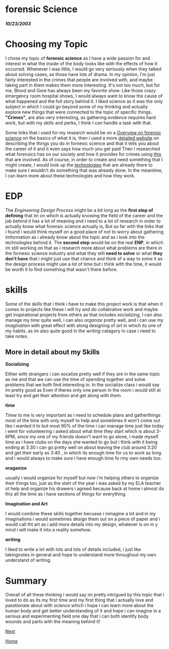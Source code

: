 # forensic Science #
##### 10/23/2003

# Choosing my Topic #

I chose my topic of **forensic science** as I have a wide passion for and interest in what the inside of the body looks like with the effects of how it occurred. Whenever I was little, I would go very seriously when they talked about solving cases, as those have lots of drama. In my opinion, I'm just fairly interested in the crimes that people are involved with, and maybe taking part in them makes them more interesting. It's not too much, but for me, Blood and Gore has always been my favorite show. Like those crazy emergency room hospital shows, I would always want to know the cause of what happened and the full story behind it. I liked science as it was the only subject in which I could go beyond some of my thinking and actually explore new things that were connected to the topic of specific things. **"Crimes"**, are also very interesting, as gathering evidence requires hard work, but with my skills and perks, I think I can handle a task with that. 

Some links that i used for my research would be on a [Overview on forensic science](https://www.nist.gov/forensic-science#:~:text=What%20Is%20Forensic%20Science%3F,to%20anthropology%20and%20wildlife%20forensics) on the basics of what it is, then i used a more [detailed website](https://www.aafs.org/careers-forensic-science/what-forensic-science) on describing the things you do in fornesic science and that it tells you about the career of it and it even says how much you get paid Then I researched what forensics has on our society and how it provides for crimes using [this](https://www.strose.edu/forensic-science/forensic-science-criminal-justice/#:~:text=Forensic%20science%20provides%20the%20criminal,further%20analysis%20in%20a%20laboratory.) that are involved. As of course, in order to create and need something that I might create, I would look up the [technologies](https://www.atascientific.com.au/technologies-forensic-sciences/#:~:text=Forensic%20scientists%20apply%20technologies%20to,then%20analysed%20using%20gas%20chromatography.) that are already there to make sure I wouldn't do something that was already done. In the meantime, I can learn more about these technologies and how they work.
# EDP #

The _Engineering Design Process_ might be a bit long as the **first step of defining** that im on which is actually knowing the field of the career and the job behind it has a lot of meaning and i need to a lot of research in order to actually know what forensic science actually is, But so far with the links that i found i would think myself on a good place of not to worry about gathering imformation as i already know about the topic and as i look into the technologies behind it. The **second step** would be on the real **ENP**, in which im still working on that as i research more about what problems are there in the fornesic science industry and what they still **need to solve** or what **they don't have** that i might just use that chance and think of a way to solve it as the design process might use a lot of time but i think with the time, it would be worth it to find something that wasn't there before.

# skills #

Some of the skills that i think i have to make this project work is that when it comes to projects like these i will try and do collabrative work and maybe get inspirational projects from others as that includes _socializing_, I can also manage my _time_ quite well, i can also _organize_ pretty well, and i can use my _imagination_ with great effect with along designing of _art_ in which its one of my habits, as im also quite good in the _writing_ catagory in case i need to take notes.

## More in detail about my Skills ##

**Socializing**

Either with strangers i can socalize pretty well if they are in the same topic as me and that we can use the time of spending together and solve problems that we both find interesting in. In the socialize class i would say im pretty good as Even if theres only one person in the room i would still at least try and get their attention and get along with them.

**time**

Timw to me is very important as i need to schedule plans and gatherthings most of the time with only myself to help and sometimes it won't come out like i wanted it to but most 90% of the time i can manage time just like today i went for volunteering i asked about what time they start which is about 3-6PM, since my one of my friends doesn't want to go alone, i made myself time as i have clubs on the days she wanted to go but i think with it being ending at 3:30 i can go pretty well on about leaving the club around 3:20 and get their early as 3:40 , in which its enough time for us to work as long. and i would always to make sure i have enough time fo rmy own needs too.

**oraganize**

usually i would organize for myself but now i'm helping others to organize their things too, just as the start of the year i was asked by my ELA teacher ot help and organize his drawers i agreed because back at home i almost do this all the time as i have sections of things for everything.

**Imagination and Art**

I would combine these skills together becuase i inmagine a lot and in my imaginations i would sometimes design them out on a piece of paper and i would call tht art as i add more details into my design, whatever is on m y mind i will make it into a reality somehow.

**writing**

I liked to write a lot with lots and lots of details included, i just like takingnotes in general and hope to understand more throughout my own understand of writing.

# Summary #

Overall of all these thinking i would say im pretty intrigued by this topic that i loved to do as its my first time and my first thing that i actually love and passtionate about with science which i hope i can learn more about the human body and get better understanding of it and hope i can imagine in a serious and experimenting field one day that i can both identify body wounds and parts with the meaning behind it!





[Next](entry02.md)

[Home](../README.md)
